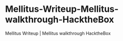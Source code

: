 # Mellitus-Writeup-Mellitus-walkthrough-HacktheBox
Mellitus Writeup | Mellitus walkthrough HacktheBox
